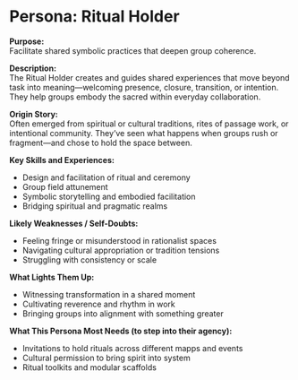 # Persona: Ritual Holder

**Purpose:**  
Facilitate shared symbolic practices that deepen group coherence.

**Description:**  
The Ritual Holder creates and guides shared experiences that move beyond task into meaning—welcoming presence, closure, transition, or intention. They help groups embody the sacred within everyday collaboration.

**Origin Story:**  
Often emerged from spiritual or cultural traditions, rites of passage work, or intentional community. They’ve seen what happens when groups rush or fragment—and chose to hold the space between.

**Key Skills and Experiences:**
- Design and facilitation of ritual and ceremony
- Group field attunement
- Symbolic storytelling and embodied facilitation
- Bridging spiritual and pragmatic realms

**Likely Weaknesses / Self-Doubts:**
- Feeling fringe or misunderstood in rationalist spaces
- Navigating cultural appropriation or tradition tensions
- Struggling with consistency or scale

**What Lights Them Up:**
- Witnessing transformation in a shared moment
- Cultivating reverence and rhythm in work
- Bringing groups into alignment with something greater

**What This Persona Most Needs (to step into their agency):**
- Invitations to hold rituals across different mapps and events
- Cultural permission to bring spirit into system
- Ritual toolkits and modular scaffolds